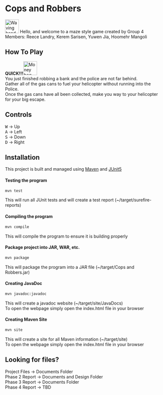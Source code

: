 # Cops and Robbers 

<img src="https://raw.githubusercontent.com/nixin72/nixin72/master/wave.gif" 
         alt="Waving hand animated gif"
         height="45"
         width="45" />
        Hello, and welcome to a maze style game created by Group 4<br>Members: Reece Landry, Kerem Sarisen, Yuwen Jia, Hoomehr Mangoli

## How To Play

**QUICK!!!**<img src="https://thumbs.gfycat.com/AcademicGlassHyena-max-1mb.gif" 
         alt="Money bag animated gif"
         height="45"
         width="45" /><br>You just finished robbing a bank and the police are not far behind.<br>Gather all of the gas cans to fuel your helicopter without running into the Police.<br>Once the gas cans have all been collected, make you way to your helicopter for your big escape.<br>

## Controls

<kbd>W</kbd> &#8594; Up <br><kbd>A</kbd> &#8594; Left<br><kbd>S</kbd> &#8594; Down<br><kbd>D</kbd> &#8594; Right<br>

## Installation

This project is built and managed using [Maven](https://maven.apache.org) and [JUnit5](https://junit.org/junit5/docs/current/user-guide/)

#### Testing the program

```bash
mvn test
```
This will run all JUnit tests and will create a test report (~/target/surefire-reports)

#### Compiling the program

```bash
mvn compile
```

This will compile the program to ensure it is building properly

#### Package project into JAR, WAR, etc.

```bash
mvn package
```

This will package the program into a JAR file (~/target/Cops and Robbers.jar)

#### Creating JavaDoc

```bash
mvn javadoc:javadoc
```

This will create a javadoc website (~/target/site/JavaDocs)<br>To open the webpage simply open the index.html file in your browser

#### Creating Maven Site

```bash
mvn site
```

This will create a site for all Maven information (~/target/site)<br>To open the webpage simply open the index.html file in your browser

## Looking for files?

Project Files &#8594; Documents Folder<br>Phase 2 Report &#8594; Documents and Design Folder<br>Phase 3 Report &#8594; Documents Folder<br>Phase 4 Report &#8594; TBD
